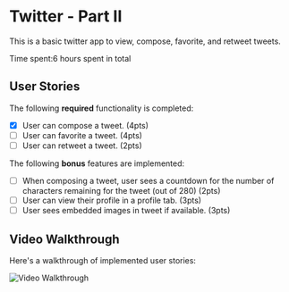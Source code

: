 # Twitter - Part II

This is a basic twitter app to view, compose, favorite, and retweet tweets.

Time spent:6 hours spent in total

## User Stories

The following **required** functionality is completed:

- [x] User can compose a tweet. (4pts)
- [ ] User can favorite a tweet. (4pts)
- [ ] User can retweet a tweet. (2pts)

The following **bonus** features are implemented:

- [ ] When composing a tweet, user sees a countdown for the number of characters remaining for the tweet (out of 280) (2pts)
- [ ] User can view their profile in a profile tab. (3pts)
- [ ] User sees embedded images in tweet if available. (3pts)

## Video Walkthrough

Here's a walkthrough of implemented user stories:

<img src='http://g.recordit.co/2EKixghaX6.gif' title='Video Walkthrough' width='' alt='Video Walkthrough' />
